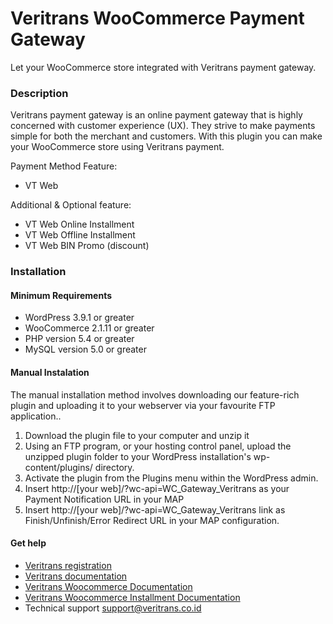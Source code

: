Veritrans WooCommerce Payment Gateway
=====================================

Let your WooCommerce store integrated with Veritrans payment gateway.

### Description

Veritrans payment gateway is an online payment gateway that is highly concerned with customer experience (UX). They strive to make payments simple for both the merchant and customers. With this plugin you can make your WooCommerce store using Veritrans payment.

Payment Method Feature:

- VT Web

Additional & Optional feature:

- VT Web Online Installment
- VT Web Offline Installment
- VT Web BIN Promo (discount)

### Installation

#### Minimum Requirements

* WordPress 3.9.1 or greater
* WooCommerce 2.1.11 or greater
* PHP version 5.4 or greater
* MySQL version 5.0 or greater

#### Manual Instalation

The manual installation method involves downloading our feature-rich plugin and uploading it to your webserver via your favourite FTP application..

1. Download the plugin file to your computer and unzip it
2. Using an FTP program, or your hosting control panel, upload the unzipped plugin folder to your WordPress installation's wp-content/plugins/ directory.
3. Activate the plugin from the Plugins menu within the WordPress admin.
4. Insert http://[your web]/?wc-api=WC_Gateway_Veritrans as your Payment Notification URL in your MAP
5. Insert http://[your web]/?wc-api=WC_Gateway_Veritrans link as Finish/Unfinish/Error Redirect URL in your MAP configuration.

#### Get help

* [Veritrans registration](https://my.veritrans.co.id/register)
* [Veritrans documentation](http://docs.veritrans.co.id)
* [Veritrans Woocommerce Documentation](http://docs.veritrans.co.id/en/vtweb/integration_woocommerce.html)
* [Veritrans Woocommerce Installment Documentation](https://support.veritrans.co.id/hc/en-us/articles/215949477-Woocommerce-Installment-Feature)
* Technical support [support@veritrans.co.id](mailto:support@veritrans.co.id)
